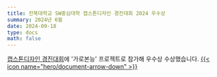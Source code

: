 ```yaml
---
title: 전북대학교 SW중심대학 캡스톤디자인 경진대회 2024 우수상
summary: 2024년 6월
date: 2024-09-18
type: docs
math: false
---
```

[캡스톤디자인 경진대회](https://csai.jbnu.ac.kr/csai/29107/subview.do?enc=Zm5jdDF8QEB8JTJGYmJzJTJGY3NhaSUyRjQ5MjklMkYzMzMzMTUlMkZhcnRjbFZpZXcuZG8lM0ZwYWdlJTNEMSUyNnNyY2hDb2x1bW4lM0RzaiUyNnNyY2hXcmQlM0QlRUMlQkElQTElRUMlOEElQTQlRUQlODYlQTQlMjZiYnNDbFNlcSUzRCUyNmJic09wZW5XcmRTZXElM0QlMjZyZ3NCZ25kZVN0ciUzRCUyNnJnc0VuZGRlU3RyJTNEJTI2aXNWaWV3TWluZSUzRGZhbHNlJTI2cGFzc3dvcmQlM0QlMjY%3D)에 '가로본능' 프로젝트로 참가해 우수상 수상했습니다. [{{< icon name="hero/document-arrow-down" >}}](/awards/2024_캡스톤디자인_경진대회.pdf)